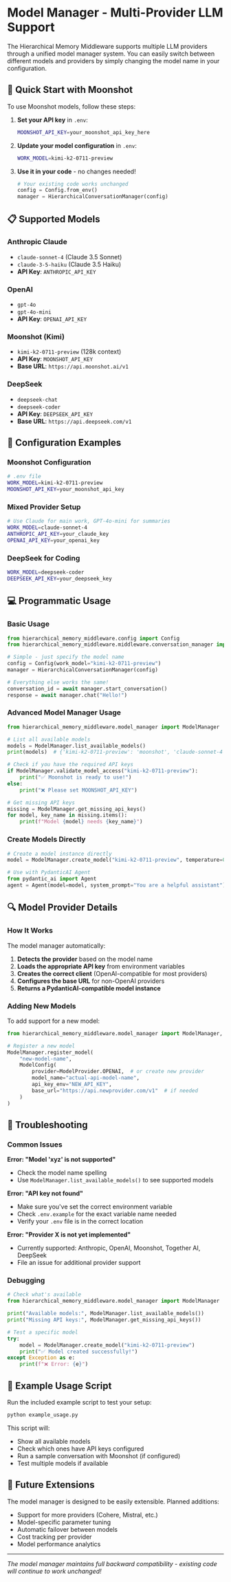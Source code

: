 # Model Manager - Multi-Provider LLM Support

The Hierarchical Memory Middleware supports multiple LLM providers through a unified model manager system. You can easily switch between different models and providers by simply changing the model name in your configuration.

## 🚀 Quick Start with Moonshot

To use Moonshot models, follow these steps:

1. **Set your API key** in `.env`:
   ```bash
   MOONSHOT_API_KEY=your_moonshot_api_key_here
   ```

2. **Update your model configuration** in `.env`:
   ```bash
   WORK_MODEL=kimi-k2-0711-preview
   ```

3. **Use it in your code** - no changes needed!
   ```python
   # Your existing code works unchanged
   config = Config.from_env()
   manager = HierarchicalConversationManager(config)
   ```

## 📋 Supported Models

### Anthropic Claude
- `claude-sonnet-4` (Claude 3.5 Sonnet)
- `claude-3-5-haiku` (Claude 3.5 Haiku)
- **API Key**: `ANTHROPIC_API_KEY`

### OpenAI
- `gpt-4o`
- `gpt-4o-mini`
- **API Key**: `OPENAI_API_KEY`

### Moonshot (Kimi)
- `kimi-k2-0711-preview` (128k context)
- **API Key**: `MOONSHOT_API_KEY`
- **Base URL**: `https://api.moonshot.ai/v1`

### DeepSeek
- `deepseek-chat`
- `deepseek-coder`
- **API Key**: `DEEPSEEK_API_KEY`
- **Base URL**: `https://api.deepseek.com/v1`

## 🔧 Configuration Examples

### Moonshot Configuration
```bash
# .env file
WORK_MODEL=kimi-k2-0711-preview
MOONSHOT_API_KEY=your_moonshot_api_key
```

### Mixed Provider Setup
```bash
# Use Claude for main work, GPT-4o-mini for summaries
WORK_MODEL=claude-sonnet-4
ANTHROPIC_API_KEY=your_claude_key
OPENAI_API_KEY=your_openai_key
```

### DeepSeek for Coding
```bash
WORK_MODEL=deepseek-coder
DEEPSEEK_API_KEY=your_deepseek_key
```

## 💻 Programmatic Usage

### Basic Usage
```python
from hierarchical_memory_middleware.config import Config
from hierarchical_memory_middleware.middleware.conversation_manager import HierarchicalConversationManager

# Simple - just specify the model name
config = Config(work_model="kimi-k2-0711-preview")
manager = HierarchicalConversationManager(config)

# Everything else works the same!
conversation_id = await manager.start_conversation()
response = await manager.chat("Hello!")
```

### Advanced Model Manager Usage
```python
from hierarchical_memory_middleware.model_manager import ModelManager

# List all available models
models = ModelManager.list_available_models()
print(models)  # {'kimi-k2-0711-preview': 'moonshot', 'claude-sonnet-4': 'anthropic', ...}

# Check if you have the required API keys
if ModelManager.validate_model_access("kimi-k2-0711-preview"):
    print("✅ Moonshot is ready to use!")
else:
    print("❌ Please set MOONSHOT_API_KEY")

# Get missing API keys
missing = ModelManager.get_missing_api_keys()
for model, key_name in missing.items():
    print(f"Model {model} needs {key_name}")
```

### Create Models Directly
```python
# Create a model instance directly
model = ModelManager.create_model("kimi-k2-0711-preview", temperature=0.5)

# Use with PydanticAI Agent
from pydantic_ai import Agent
agent = Agent(model=model, system_prompt="You are a helpful assistant")
```

## 🔍 Model Provider Details

### How It Works
The model manager automatically:
1. **Detects the provider** based on the model name
2. **Loads the appropriate API key** from environment variables
3. **Creates the correct client** (OpenAI-compatible for most providers)
4. **Configures the base URL** for non-OpenAI providers
5. **Returns a PydanticAI-compatible model instance**

### Adding New Models
To add support for a new model:

```python
from hierarchical_memory_middleware.model_manager import ModelManager, ModelConfig, ModelProvider

# Register a new model
ModelManager.register_model(
    "new-model-name",
    ModelConfig(
        provider=ModelProvider.OPENAI,  # or create new provider
        model_name="actual-api-model-name",
        api_key_env="NEW_API_KEY",
        base_url="https://api.newprovider.com/v1"  # if needed
    )
)
```

## 🐛 Troubleshooting

### Common Issues

**Error: "Model 'xyz' is not supported"**
- Check the model name spelling
- Use `ModelManager.list_available_models()` to see supported models

**Error: "API key not found"**
- Make sure you've set the correct environment variable
- Check `.env.example` for the exact variable name needed
- Verify your `.env` file is in the correct location

**Error: "Provider X is not yet implemented"**
- Currently supported: Anthropic, OpenAI, Moonshot, Together AI, DeepSeek
- File an issue for additional provider support

### Debugging
```python
# Check what's available
from hierarchical_memory_middleware.model_manager import ModelManager

print("Available models:", ModelManager.list_available_models())
print("Missing API keys:", ModelManager.get_missing_api_keys())

# Test a specific model
try:
    model = ModelManager.create_model("kimi-k2-0711-preview")
    print("✅ Model created successfully!")
except Exception as e:
    print(f"❌ Error: {e}")
```

## 🚀 Example Usage Script

Run the included example script to test your setup:

```bash
python example_usage.py
```

This script will:
- Show all available models
- Check which ones have API keys configured
- Run a sample conversation with Moonshot (if configured)
- Test multiple models if available

## 🔮 Future Extensions

The model manager is designed to be easily extensible. Planned additions:
- Support for more providers (Cohere, Mistral, etc.)
- Model-specific parameter tuning
- Automatic failover between models
- Cost tracking per provider
- Model performance analytics

---

*The model manager maintains full backward compatibility - existing code will continue to work unchanged!*
